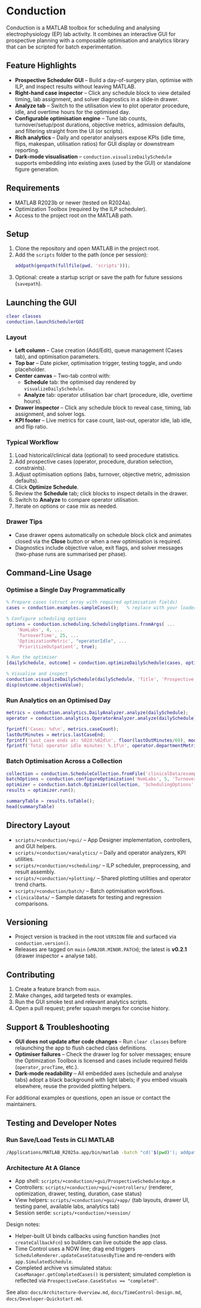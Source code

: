 # Conduction

Conduction is a MATLAB toolbox for scheduling and analysing electrophysiology (EP) lab activity. It combines an interactive GUI for prospective planning with a composable optimisation and analytics library that can be scripted for batch experimentation.

## Feature Highlights
- **Prospective Scheduler GUI** – Build a day-of-surgery plan, optimise with ILP, and inspect results without leaving MATLAB.
- **Right‑hand case inspector** – Click any schedule block to view detailed timing, lab assignment, and solver diagnostics in a slide‑in drawer.
- **Analyze tab** – Switch to the utilisation view to plot operator procedure, idle, and overtime hours for the optimised day.
- **Configurable optimisation engine** – Tune lab counts, turnover/setup/post durations, objective metrics, admission defaults, and filtering straight from the UI (or scripts).
- **Rich analytics** – Daily and operator analysers expose KPIs (idle time, flips, makespan, utilisation ratios) for GUI display or downstream reporting.
- **Dark‑mode visualisation** – `conduction.visualizeDailySchedule` supports embedding into existing axes (used by the GUI) or standalone figure generation.

## Requirements
- MATLAB R2023b or newer (tested on R2024a).
- Optimization Toolbox (required by the ILP scheduler).
- Access to the project root on the MATLAB path.

## Setup
1. Clone the repository and open MATLAB in the project root.
2. Add the `scripts` folder to the path (once per session):
   ```matlab
   addpath(genpath(fullfile(pwd, 'scripts')));
   ```
3. Optional: create a startup script or save the path for future sessions (`savepath`).

## Launching the GUI
```matlab
clear classes
conduction.launchSchedulerGUI
```

### Layout
- **Left column** – Case creation (Add/Edit), queue management (Cases tab), and optimisation parameters.
- **Top bar** – Date picker, optimisation trigger, testing toggle, and undo placeholder.
- **Center canvas** – Two-tab control with:
  - **Schedule** tab: the optimised day rendered by `visualizeDailySchedule`.
  - **Analyze** tab: operator utilisation bar chart (procedure, idle, overtime hours).
- **Drawer inspector** – Click any schedule block to reveal case, timing, lab assignment, and solver logs.
- **KPI footer** – Live metrics for case count, last-out, operator idle, lab idle, and flip ratio.

### Typical Workflow
1. Load historical/clinical data (optional) to seed procedure statistics.
2. Add prospective cases (operator, procedure, duration selection, constraints).
3. Adjust optimisation options (labs, turnover, objective metric, admission defaults).
4. Click **Optimize Schedule**.
5. Review the **Schedule** tab; click blocks to inspect details in the drawer.
6. Switch to **Analyze** to compare operator utilisation.
7. Iterate on options or case mix as needed.

### Drawer Tips
- Case drawer opens automatically on schedule block click and animates closed via the **Close** button or when a new optimisation is required.
- Diagnostics include objective value, exit flags, and solver messages (two-phase runs are summarised per phase).

## Command-Line Usage

### Optimise a Single Day Programmatically
```matlab
% Prepare cases (struct array with required optimisation fields)
cases = conduction.examples.sampleCases();   % replace with your loader

% Configure scheduling options
options = conduction.scheduling.SchedulingOptions.fromArgs( ...
    'NumLabs', 4, ...
    'TurnoverTime', 25, ...
    'OptimizationMetric', "operatorIdle", ...
    'PrioritizeOutpatient', true);

% Run the optimiser
[dailySchedule, outcome] = conduction.optimizeDailySchedule(cases, options);

% Visualise and inspect
conduction.visualizeDailySchedule(dailySchedule, 'Title', 'Prospective Plan');
disp(outcome.objectiveValue);
```

### Run Analytics on an Optimised Day
```matlab
metrics = conduction.analytics.DailyAnalyzer.analyze(dailySchedule);
operator = conduction.analytics.OperatorAnalyzer.analyze(dailySchedule);

fprintf('Cases: %d\n', metrics.caseCount);
lastOutMinutes = metrics.lastCaseEnd;
fprintf('Last case ends at: %02d:%02d\n', floor(lastOutMinutes/60), mod(round(lastOutMinutes), 60));
fprintf('Total operator idle minutes: %.1f\n', operator.departmentMetrics.totalOperatorIdleMinutes);
```

### Batch Optimisation Across a Collection
```matlab
collection = conduction.ScheduleCollection.fromFile('clinicalData/exampleDataset.mat');
batchOptions = conduction.configureOptimization('NumLabs', 5, 'TurnoverTime', 30);
optimizer = conduction.batch.Optimizer(collection, 'SchedulingOptions', batchOptions);
results = optimizer.run();

summaryTable = results.toTable();
head(summaryTable)
```

## Directory Layout
- `scripts/+conduction/+gui/` – App Designer implementation, controllers, and GUI helpers.
- `scripts/+conduction/+analytics/` – Daily and operator analyzers, KPI utilities.
- `scripts/+conduction/+scheduling/` – ILP scheduler, preprocessing, and result assembly.
- `scripts/+conduction/+plotting/` – Shared plotting utilities and operator trend charts.
- `scripts/+conduction/batch/` – Batch optimisation workflows.
- `clinicalData/` – Sample datasets for testing and regression comparisons.

## Versioning
- Project version is tracked in the root `VERSION` file and surfaced via `conduction.version()`.
- Releases are tagged on `main` (`vMAJOR.MINOR.PATCH`); the latest is **v0.2.1** (drawer inspector + analyse tab).

## Contributing
1. Create a feature branch from `main`.
2. Make changes, add targeted tests or examples.
3. Run the GUI smoke test and relevant analytics scripts.
4. Open a pull request; prefer squash merges for concise history.

## Support & Troubleshooting
- **GUI does not update after code changes** – Run `clear classes` before relaunching the app to flush cached class definitions.
- **Optimiser failures** – Check the drawer log for solver messages; ensure the Optimization Toolbox is licensed and cases include required fields (`operator`, `procTime`, etc.).
- **Dark-mode readability** – All embedded axes (schedule and analyse tabs) adopt a black background with light labels; if you embed visuals elsewhere, reuse the provided plotting helpers.

For additional examples or questions, open an issue or contact the maintainers.

## Testing and Developer Notes

### Run Save/Load Tests in CLI MATLAB

```bash
/Applications/MATLAB_R2025a.app/bin/matlab -batch "cd('$(pwd)'); addpath(genpath('tests')); results = runtests('tests/save_load'); disp(results); exit(~all([results.Passed]));"
```

### Architecture At A Glance

- App shell: `scripts/+conduction/+gui/ProspectiveSchedulerApp.m`
- Controllers: `scripts/+conduction/+gui/+controllers/` (renderer, optimization, drawer, testing, duration, case status)
- View helpers: `scripts/+conduction/+gui/+app/` (tab layouts, drawer UI, testing panel, available labs, analytics tab)
- Session serde: `scripts/+conduction/+session/`

Design notes:
- Helper-built UI binds callbacks using function handles (not `createCallbackFcn`) so builders can live outside the app class.
- Time Control uses a NOW line; drag end triggers `ScheduleRenderer.updateCaseStatusesByTime` and re-renders with `app.SimulatedSchedule`.
- Completed archive vs simulated status: `CaseManager.getCompletedCases()` is persistent; simulated completion is reflected via `ProspectiveCase.CaseStatus == "completed"`.

See also: `docs/Architecture-Overview.md`, `docs/TimeControl-Design.md`, `docs/Developer-Quickstart.md`.
